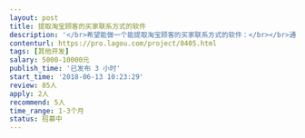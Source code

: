 ```yaml
---                
layout: post       
title: 提取淘宝顾客的买家联系方式的软件           
description: '</br>希望能做一个能提取淘宝顾客的买家联系方式的软件：</br></br>通过关键词搜索，能提取最近买过带有这个关键词的产品的顾客。</br>比如：我现在想提取最近3个月内买过“惠普暗影精灵2代”这个关键词的产品的顾客。那要实现在软件里边输入这个关键词，选择最近3个月就可以提取这三个月内购买过这个产品的顾客的联系方式，比如：淘宝会员ID，电话号码；</br></br>我这边有看到一些软件可以实现我所说的，如果觉得可以做的，可以联系我，细聊；</br>'     
contenturl: https://pro.lagou.com/project/8405.html      
tags: [其他开发]            
salary: 5000-10000元          
publish_time: '已发布 3 小时'         
start_time: '2018-06-13 10:23:29'           
review: 85人                   
apply: 2人                   
recommend: 5人                   
time_range: 1-3个月              
status: 招募中                  
---                 
```

